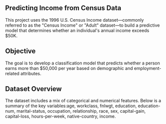 ## Predicting Income from Census Data
This project uses the 1996 U.S. Census Income dataset—commonly referred to as the "Census Income" or "Adult" dataset—to build a predictive model that determines whether an individual's annual income exceeds $50K.

## Objective
The goal is to develop a classification model that predicts whether a person earns more than $50,000 per year based on demographic and employment-related attributes.

## Dataset Overview
The dataset includes a mix of categorical and numerical features. Below is a summary of the key variables:age, workclass, fnlwgt, education, education-num, marital-status, occupation, relationship, race, sex, capital-gain, capital-loss, hours-per-week, native-country, income. 
